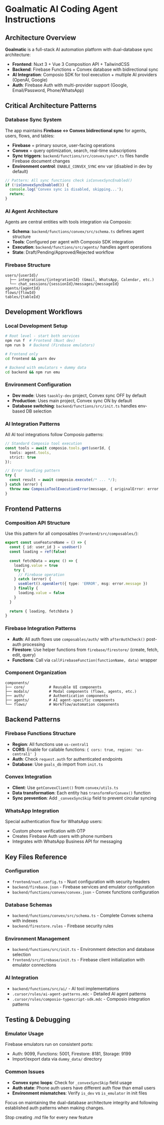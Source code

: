 # Goalmatic AI Coding Agent Instructions

## Architecture Overview

**Goalmatic** is a full-stack AI automation platform with dual-database sync architecture:
- **Frontend**: Nuxt 3 + Vue 3 Composition API + TailwindCSS
- **Backend**: Firebase Functions + Convex database with bidirectional sync
- **AI Integration**: Composio SDK for tool execution + multiple AI providers (OpenAI, Google)
- **Auth**: Firebase Auth with multi-provider support (Google, Email/Password, Phone/WhatsApp)

## Critical Architecture Patterns

### Database Sync System
The app maintains **Firebase ↔ Convex bidirectional sync** for agents, users, flows, and tables:
- **Firebase** = primary source, user-facing operations
- **Convex** = query optimization, search, real-time subscriptions
- **Sync triggers**: `backend/functions/src/convex/sync*.ts` files handle Firebase document changes
- **Environment control**: `ENABLE_CONVEX_SYNC` env var (disabled in dev by default)

```typescript
// Pattern: All sync functions check isConvexSyncEnabled()
if (!isConvexSyncEnabled()) {
  console.log('Convex sync is disabled, skipping...');
  return;
}
```

### AI Agent Architecture
Agents are central entities with tools integration via Composio:
- **Schema**: `backend/functions/convex/src/schema.ts` defines agent structure
- **Tools**: Configured per agent with Composio SDK integration
- **Execution**: `backend/functions/src/agents/` handles agent operations
- **State**: Draft/Pending/Approved/Rejected workflow

### Firebase Structure
```
users/{userId}/
  ├── integrations/{integrationId} (Gmail, WhatsApp, Calendar, etc.)
  └── chat_sessions/{sessionId}/messages/{messageId}
agents/{agentId}
flows/{flowId}
tables/{tableId}
```

## Development Workflows

### Local Development Setup
```bash
# Root level - start both services
npm run f  # Frontend (Nuxt dev)
npm run b  # Backend (Firebase emulators)

# Frontend only
cd frontend && yarn dev

# Backend with emulators + dummy data
cd backend && npm run emu
```

### Environment Configuration
- **Dev mode**: Uses `taaskly-dev` project, Convex sync OFF by default
- **Production**: Uses main project, Convex sync ON by default
- **Database switching**: `backend/functions/src/init.ts` handles env-based DB selection

### AI Integration Patterns
All AI tool integrations follow Composio patterns:
```typescript
// Standard Composio tool execution
const tools = await composio.tools.get(userId, {
  tools: agent.tools,
  strict: true
});

// Error handling pattern
try {
  const result = await composio.execute(/* ... */);
} catch (error) {
  throw new ComposioToolExecutionError(message, { originalError: error });
}
```

## Frontend Patterns

### Composition API Structure
Use this pattern for all composables (`frontend/src/composables/`):
```typescript
export const useFeatureName = () => {
  const { id: user_id } = useUser()
  const loading = ref(false)
  
  const fetchData = async () => {
    loading.value = true
    try {
      // Firebase operation
    } catch (error) {
      useAlert().openAlert({ type: 'ERROR', msg: error.message })
    } finally {
      loading.value = false
    }
  }
  
  return { loading, fetchData }
}
```

### Firebase Integration Patterns
- **Auth**: All auth flows use `composables/auth/` with `afterAuthCheck()` post-auth processing
- **Firestore**: Use helper functions from `firebase/firestore/` (create, fetch, edit, query)
- **Functions**: Call via `callFirebaseFunction(functionName, data)` wrapper

### Component Organization
```
components/
├── core/           # Reusable UI components
├── modals/         # Modal components (flows, agents, etc.)
├── auth/           # Authentication components
├── agents/         # AI agent-specific components
└── flows/          # Workflow/automation components
```

## Backend Patterns

### Firebase Functions Structure
- **Region**: All functions use `us-central1`
- **CORS**: Enable for callable functions: `{ cors: true, region: 'us-central1' }`
- **Auth**: Check `request.auth` for authenticated endpoints
- **Database**: Use `goals_db` import from `init.ts`

### Convex Integration
- **Client**: Use `getConvexClient()` from `convex/utils.ts`
- **Data transformation**: Each entity has `transformForConvex()` function
- **Sync prevention**: Add `_convexSyncSkip` field to prevent circular syncing

### WhatsApp Integration
Special authentication flow for WhatsApp users:
- Custom phone verification with OTP
- Creates Firebase Auth users with phone numbers
- Integrates with WhatsApp Business API for messaging

## Key Files Reference

### Configuration
- `frontend/nuxt.config.ts` - Nuxt configuration with security headers
- `backend/firebase.json` - Firebase services and emulator configuration
- `backend/functions/convex/convex.json` - Convex functions configuration

### Database Schemas
- `backend/functions/convex/src/schema.ts` - Complete Convex schema with indexes
- `backend/firestore.rules` - Firebase security rules

### Environment Management
- `backend/functions/src/init.ts` - Environment detection and database selection
- `frontend/src/firebase/init.ts` - Firebase client initialization with emulator connections

### AI Integration
- `backend/functions/src/ai/` - AI tool implementations
- `.cursor/rules/ai-agent-patterns.mdc` - Detailed AI agent patterns
- `.cursor/rules/composio-typescript-sdk.mdc` - Composio integration patterns

## Testing & Debugging

### Emulator Usage
Firebase emulators run on consistent ports:
- Auth: 9099, Functions: 5001, Firestore: 8181, Storage: 9199
- Import/export data via `dummy_data/` directory

### Common Issues
- **Convex sync loops**: Check for `_convexSyncSkip` field usage
- **Auth state**: Phone auth users have different auth flow than email users
- **Environment mismatches**: Verify `is_dev` vs `is_emulator` in init files

Focus on maintaining the dual-database architecture integrity and following established auth patterns when making changes.


Stop creating .md file for every new feature 